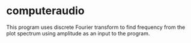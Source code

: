# computeraudio
This program uses discrete Fourier transform to find frequency from the plot spectrum using amplitude as an input to the program.
